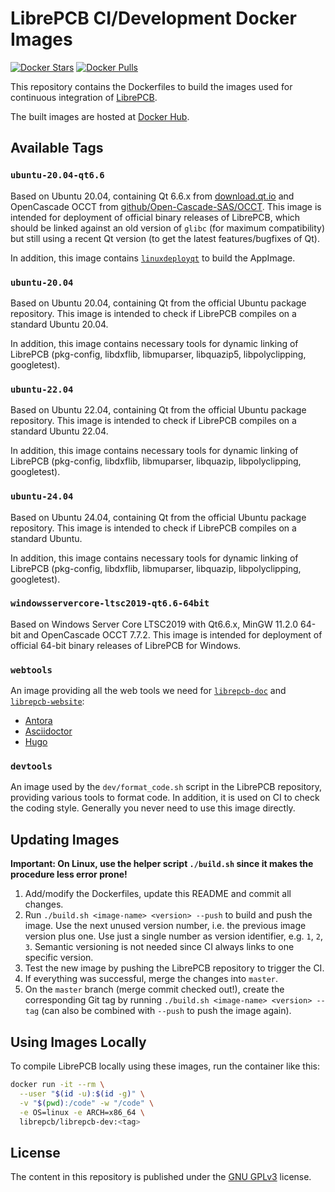 # LibrePCB CI/Development Docker Images

[![Docker Stars](https://img.shields.io/docker/stars/librepcb/librepcb-dev.svg)](https://hub.docker.com/r/librepcb/librepcb-dev/)
[![Docker Pulls](https://img.shields.io/docker/pulls/librepcb/librepcb-dev.svg)](https://hub.docker.com/r/librepcb/librepcb-dev/)

This repository contains the Dockerfiles to build the images used for
continuous integration of [LibrePCB](https://github.com/LibrePCB/LibrePCB).

The built images are hosted at
[Docker Hub](https://hub.docker.com/r/librepcb/librepcb-dev/).


## Available Tags

### `ubuntu-20.04-qt6.6`

Based on Ubuntu 20.04, containing Qt 6.6.x from
[download.qt.io](https://download.qt.io) and OpenCascade OCCT from
[github/Open-Cascade-SAS/OCCT](https://github.com/Open-Cascade-SAS/OCCT).
This image is intended for deployment of official binary releases of LibrePCB,
which should be linked against an old version of `glibc` (for maximum
compatibility) but still using a recent Qt version (to get the latest
features/bugfixes of Qt).

In addition, this image contains
[`linuxdeployqt`](https://github.com/probonopd/linuxdeployqt) to build the
AppImage.

### `ubuntu-20.04`

Based on Ubuntu 20.04, containing Qt from the official Ubuntu package
repository. This image is intended to check if LibrePCB compiles on a standard
Ubuntu 20.04.

In addition, this image contains necessary tools for dynamic linking of
LibrePCB (pkg-config, libdxflib, libmuparser, libquazip5, libpolyclipping,
googletest).

### `ubuntu-22.04`

Based on Ubuntu 22.04, containing Qt from the official Ubuntu package
repository. This image is intended to check if LibrePCB compiles on a standard
Ubuntu 22.04.

In addition, this image contains necessary tools for dynamic linking of
LibrePCB (pkg-config, libdxflib, libmuparser, libquazip, libpolyclipping,
googletest).

### `ubuntu-24.04`

Based on Ubuntu 24.04, containing Qt from the official Ubuntu package
repository. This image is intended to check if LibrePCB compiles on a standard
Ubuntu.

In addition, this image contains necessary tools for dynamic linking of
LibrePCB (pkg-config, libdxflib, libmuparser, libquazip, libpolyclipping,
googletest).

### `windowsservercore-ltsc2019-qt6.6-64bit`

Based on Windows Server Core LTSC2019 with Qt6.6.x, MinGW 11.2.0 64-bit
and OpenCascade OCCT 7.7.2. This image is intended for deployment of official
64-bit binary releases of LibrePCB for Windows.

### `webtools`

An image providing all the web tools we need for
[`librepcb-doc`](https://github.com/LibrePCB/librepcb-doc) and
[`librepcb-website`](https://github.com/LibrePCB/librepcb-website):

* [Antora](https://antora.org/)
* [Asciidoctor](https://asciidoctor.org/)
* [Hugo](https://gohugo.io)

### `devtools`

An image used by the `dev/format_code.sh` script in the LibrePCB repository,
providing various tools to format code. In addition, it is used on CI to
check the coding style. Generally you never need to use this image directly.


## Updating Images

**Important: On Linux, use the helper script `./build.sh` since it makes the
procedure less error prone!**

1. Add/modify the Dockerfiles, update this README and commit all changes.
2. Run `./build.sh <image-name> <version> --push` to build and push the image.
   Use the next unused version number, i.e. the previous image version plus one.
   Use just a single number as version identifier, e.g. `1`, `2`, `3`. Semantic
   versioning is not needed since CI always links to one specific version.
3. Test the new image by pushing the LibrePCB repository to trigger the CI.
4. If everything was successful, merge the changes into `master`.
5. On the `master` branch (merge commit checked out!), create the corresponding
   Git tag by running `./build.sh <image-name> <version> --tag` (can also be
   combined with `--push` to push the image again).


## Using Images Locally

To compile LibrePCB locally using these images, run the container like this:

```bash
docker run -it --rm \
  --user "$(id -u):$(id -g)" \
  -v "$(pwd):/code" -w "/code" \
  -e OS=linux -e ARCH=x86_64 \
  librepcb/librepcb-dev:<tag>
```


## License

The content in this repository is published under the
[GNU GPLv3](http://www.gnu.org/licenses/gpl-3.0.html) license.
